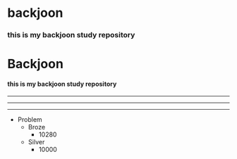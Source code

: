 # backjoon
### this is my backjoon study repository
# Backjoon
#### this is my backjoon study repository
---
***

---
+ Problem
    + Broze
        + 10280
    + Silver
        + 10000